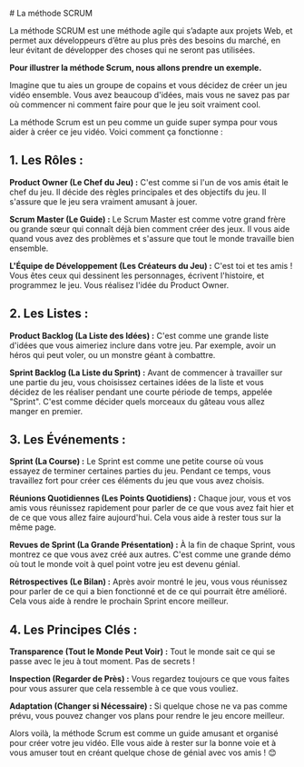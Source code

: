 # La méthode SCRUM

La méthode SCRUM est une méthode agile qui s’adapte aux projets Web, et permet aux développeurs d’être au plus près des besoins du marché, en leur évitant de développer des choses qui ne seront pas utilisées.

__Pour illustrer la méthode Scrum, nous allons prendre un exemple.__

Imagine que tu aies un groupe de copains et vous décidez de créer un jeu vidéo ensemble. Vous avez beaucoup d'idées, mais vous ne savez pas par où commencer ni comment faire pour que le jeu soit vraiment cool. 

La méthode Scrum est un peu comme un guide super sympa pour vous aider à créer ce jeu vidéo. Voici comment ça fonctionne :

## 1. Les Rôles :

**Product Owner (Le Chef du Jeu) :** C'est comme si l'un de vos amis était le chef du jeu. Il décide des règles principales et des objectifs du jeu. Il s'assure que le jeu sera vraiment amusant à jouer.

**Scrum Master (Le Guide) :** Le Scrum Master est comme votre grand frère ou grande sœur qui connaît déjà bien comment créer des jeux. Il vous aide quand vous avez des problèmes et s'assure que tout le monde travaille bien ensemble.

**L'Équipe de Développement (Les Créateurs du Jeu) :** C'est toi et tes amis ! Vous êtes ceux qui dessinent les personnages, écrivent l'histoire, et programmez le jeu. Vous réalisez l'idée du Product Owner.

## 2. Les Listes :

**Product Backlog (La Liste des Idées) :** C'est comme une grande liste d'idées que vous aimeriez inclure dans votre jeu. Par exemple, avoir un héros qui peut voler, ou un monstre géant à combattre.

**Sprint Backlog (La Liste du Sprint) :** Avant de commencer à travailler sur une partie du jeu, vous choisissez certaines idées de la liste et vous décidez de les réaliser pendant une courte période de temps, appelée "Sprint". C'est comme décider quels morceaux du gâteau vous allez manger en premier.

## 3. Les Événements :

**Sprint (La Course) :** Le Sprint est comme une petite course où vous essayez de terminer certaines parties du jeu. Pendant ce temps, vous travaillez fort pour créer ces éléments du jeu que vous avez choisis.

**Réunions Quotidiennes (Les Points Quotidiens) :** Chaque jour, vous et vos amis vous réunissez rapidement pour parler de ce que vous avez fait hier et de ce que vous allez faire aujourd'hui. Cela vous aide à rester tous sur la même page.

**Revues de Sprint (La Grande Présentation) :** À la fin de chaque Sprint, vous montrez ce que vous avez créé aux autres. C'est comme une grande démo où tout le monde voit à quel point votre jeu est devenu génial.

**Rétrospectives (Le Bilan) :** Après avoir montré le jeu, vous vous réunissez pour parler de ce qui a bien fonctionné et de ce qui pourrait être amélioré. Cela vous aide à rendre le prochain Sprint encore meilleur.

## 4. Les Principes Clés :

**Transparence (Tout le Monde Peut Voir) :** Tout le monde sait ce qui se passe avec le jeu à tout moment. Pas de secrets !

**Inspection (Regarder de Près) :** Vous regardez toujours ce que vous faites pour vous assurer que cela ressemble à ce que vous vouliez.

**Adaptation (Changer si Nécessaire) :** Si quelque chose ne va pas comme prévu, vous pouvez changer vos plans pour rendre le jeu encore meilleur.

Alors voilà, la méthode Scrum est comme un guide amusant et organisé pour créer votre jeu vidéo. Elle vous aide à rester sur la bonne voie et à vous amuser tout en créant quelque chose de génial avec vos amis ! 😊